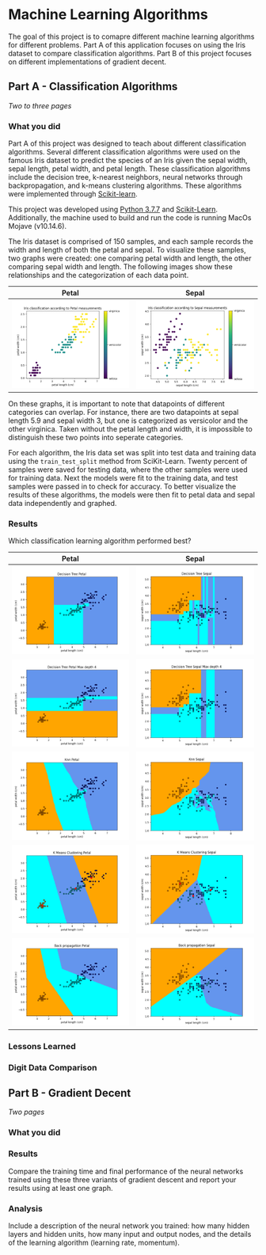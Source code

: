 # Machine Learning Algorithms

The goal of this project is to comapre different machine learning algorithms for different problems. Part A of this application focuses on using the Iris dataset to compare classification algorithms. Part B of this project focuses on different implementations of gradient decent.

## Part A - Classification Algorithms

_Two to three pages_

### What you did

Part A of this project was designed to teach about different classification algorithms. Several different classification algorithms were used on the famous Iris dataset to predict the species of an Iris given the sepal width, sepal length, petal width, and petal length. These classification algorithms include the decision tree, k-nearest neighbors, neural networks through backpropagation, and k-means clustering algorithms. These algorithms were implemented through [Scikit-learn](https://scikit-learn.org/stable/index.html).</br>

This project was developed using [Python 3.7.7](https://www.python.org/downloads/release/python-370/) and [Scikit-Learn](https://scikit-learn.org/stable/index.html). Additionally, the machine used to build and run the code is running MacOs Mojave (v10.14.6).</br>

The Iris dataset is comprised of 150 samples, and each sample records the width and length of both the petal and sepal. To visualize these samples, two graphs were created: one comparing petal width and length, the other comparing sepal width and length. The following images show these relationships and the categorization of each data point.</br>

Petal                                                                       |  Sepal
:--------------------------------------------------------------------------:|:--------------------------------------------------------------------------:
![Graph](A/images/Iris-classification-according-to-Petal-measurements.png)  |  ![Graph](A/images/Iris-classification-according-to-Sepal-measurements.png)

On these graphs, it is important to note that datapoints of different categories can overlap. For instance, there are two datapoints at sepal length 5.9 and sepal width 3, but one is categorized as versicolor and the other virginica. Taken without the petal length and width, it is impossible to distinguish these two points into seperate categories. </br>

For each algorithm, the Iris data set was split into test data and training data using the ```train_test_split``` method from SciKit-Learn. Twenty percent of samples were saved for testing data, where the other samples were used for training data. Next the models were fit to the training data, and test samples were passed in to check for accuracy. To better visualize the results of these algorithms, the models were then fit to petal data and sepal data independently and graphed.

### Results

Which classification learning algorithm performed best?

Petal                                                                       |  Sepal
:--------------------------------------------------------------------------:|:--------------------------------------------------------------------------:
![DTree Petal](A/images/Decision-Tree-Petal.png)                            |  ![DTree Sepal](A/images/Decision-Tree-Sepal.png)
![DTree Petal, max depth 4](A/images/Decision-Tree-Petal-Max-depth-4.png)   | ![DTree Sepal, max depth 4](A/images/Decision-Tree-Sepal-Max-depth-4.png)
![K nearest neighbors petal](A/images/Knn-Petal.png)                        | ![K nearest neighbors sepal](A/images/Knn-Sepal.png)
![K means clustering petal](A/images/K-Means-Clustering-Petal.png)          | ![K means clustering sepal](A/images/K-Means-Clustering-Sepal.png)
![Back propagation petal](A/images/Back-propagation-Petal.png)              | ![Back propagation sepal](A/images/Back-propagation-Sepal.png)

### Lessons Learned

### Digit Data Comparison

## Part B - Gradient Decent

_Two pages_

### What you did

### Results

Compare the training time and final performance of the neural networks trained using these three variants of gradient descent and report your results using at least one graph.

### Analysis

Include a description of the neural network you trained: how many hidden layers and hidden units, how many input and output nodes, and the details of the learning algorithm (learning rate, momentum).